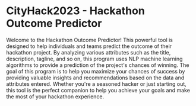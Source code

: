 # CityHack2023 - Hackathon Outcome Predictor

Welcome to the Hackathon Outcome Predictor! This powerful tool is designed to help individuals and teams predict the outcome of their hackathon project. By analyzing various attributes such as the title, description, tagline, and so on, this program uses NLP machine learning algorithms to provide a prediction of the project's chances of winning. The goal of this program is to help you maximize your chances of success by providing valuable insights and recommendations based on the data and attributes entered. Whether you're a seasoned hacker or just starting out, this tool is the perfect companion to help you achieve your goals and make the most of your hackathon experience.
